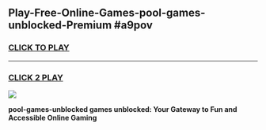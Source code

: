 
## Play-Free-Online-Games-pool-games-unblocked-Premium #a9pov
<h3>
<a href="https://premium.freeplayer.one?title=pool-games-unblocked&ref=8M">CLICK TO PLAY</a></h3>
<hr>

<h3>
<a href="https://premium.freeplayer.one?title=pool-games-unblocked&ref=8M">CLICK 2 PLAY</a>
  
</h3>

<a href="https://premium.freeplayer.one?title=pool-games-unblocked&ref=8M"><img src="https://clearcache.store/games.png"></a>


**pool-games-unblocked games unblocked: Your Gateway to Fun and Accessible Online Gaming**
